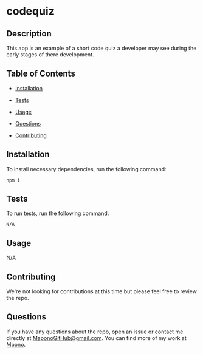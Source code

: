 # codequiz


## Description

This app is an example of a short code quiz a developer may see during the early stages of there development.

## Table of Contents
* [Installation](#installation)

* [Tests](#tests)

* [Usage](#usage)

* [Questions](#questions)

* [Contributing](#contributing)

## Installation

To install necessary dependencies, run the following command:

```
npm i
```

## Tests

To run tests, run the following command:

```
N/A
```

## Usage

N/A



## Contributing

We're not looking for contributions at this time but please feel free to review the repo. 

## Questions

If you have any questions about the repo, open an issue or contact me directly at MaponoGitHub@gmail.com. You can find more of my work at [Mpono](https://github.com/Mpono/).
